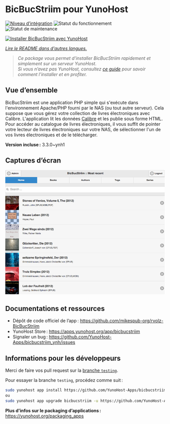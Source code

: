 <!--
Nota bene : ce README est automatiquement généré par <https://github.com/YunoHost/apps/tree/master/tools/readme_generator>
Il NE doit PAS être modifié à la main.
-->

# BicBucStriim pour YunoHost

[![Niveau d’intégration](https://dash.yunohost.org/integration/bicbucstriim.svg)](https://dash.yunohost.org/appci/app/bicbucstriim) ![Statut du fonctionnement](https://ci-apps.yunohost.org/ci/badges/bicbucstriim.status.svg) ![Statut de maintenance](https://ci-apps.yunohost.org/ci/badges/bicbucstriim.maintain.svg)

[![Installer BicBucStriim avec YunoHost](https://install-app.yunohost.org/install-with-yunohost.svg)](https://install-app.yunohost.org/?app=bicbucstriim)

*[Lire le README dans d'autres langues.](./ALL_README.md)*

> *Ce package vous permet d’installer BicBucStriim rapidement et simplement sur un serveur YunoHost.*  
> *Si vous n’avez pas YunoHost, consultez [ce guide](https://yunohost.org/install) pour savoir comment l’installer et en profiter.*

## Vue d’ensemble

BicBucStriim est une application PHP simple qui s'exécute dans l'environnement Apache/PHP fourni par le NAS (ou tout autre serveur). Cela suppose que vous gérez votre collection de livres électroniques avec Calibre. L'application lit les données [Calibre](https://calibre-ebook.com/) et les publie sous forme HTML. Pour accéder au catalogue de livres électroniques, il vous suffit de pointer votre lecteur de livres électroniques sur votre NAS, de sélectionner l'un de vos livres électroniques et de le télécharger.


**Version incluse :** 3.3.0~ynh1

## Captures d’écran

![Capture d’écran de BicBucStriim](./doc/screenshots/bbs-121-recent.png)

## Documentations et ressources

- Dépôt de code officiel de l’app : <https://github.com/mikespub-org/rvolz-BicBucStriim>
- YunoHost Store : <https://apps.yunohost.org/app/bicbucstriim>
- Signaler un bug : <https://github.com/YunoHost-Apps/bicbucstriim_ynh/issues>

## Informations pour les développeurs

Merci de faire vos pull request sur la [branche `testing`](https://github.com/YunoHost-Apps/bicbucstriim_ynh/tree/testing).

Pour essayer la branche `testing`, procédez comme suit :

```bash
sudo yunohost app install https://github.com/YunoHost-Apps/bicbucstriim_ynh/tree/testing --debug
ou
sudo yunohost app upgrade bicbucstriim -u https://github.com/YunoHost-Apps/bicbucstriim_ynh/tree/testing --debug
```

**Plus d’infos sur le packaging d’applications :** <https://yunohost.org/packaging_apps>
